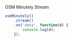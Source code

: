 OSM Minutely Stream

```js
osmMinutely()
    .stream()
    .on('data', function(d) {
        console.log(d);
    });
```
